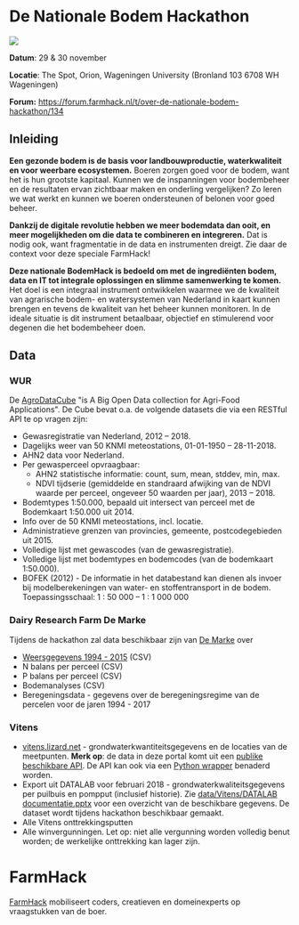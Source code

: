 # De Nationale Bodem Hackathon

![](https://forum.farmhack.nl/uploads/default/optimized/1X/37c8bad377c83a477daf1946d1f1574b203c8de6_1_690x350.png)

**Datum**: 29 & 30 november

**Locatie**: The Spot, Orion, Wageningen University (Bronland 103 6708 WH Wageningen)

**Forum:** https://forum.farmhack.nl/t/over-de-nationale-bodem-hackathon/134

## Inleiding
**Een gezonde bodem is de basis voor landbouwproductie, waterkwaliteit en voor weerbare ecosystemen.** Boeren zorgen goed voor de bodem, want het is hun grootste kapitaal. Kunnen we de inspanningen voor bodembeheer en de resultaten ervan zichtbaar maken en onderling vergelijken? Zo leren we wat werkt en kunnen we boeren ondersteunen of belonen voor goed beheer.

**Dankzij de digitale revolutie hebben we meer bodemdata dan ooit, en meer mogelijkheden om die data te combineren en integreren.** Dat is nodig ook, want fragmentatie in de data en instrumenten dreigt. Zie daar de context voor deze speciale FarmHack! 

**Deze nationale BodemHack is bedoeld om met de ingrediënten bodem, data en IT tot integrale oplossingen en slimme samenwerking te komen.** Het doel is een integraal instrument ontwikkelen waarmee we de kwaliteit van agrarische bodem- en watersystemen van Nederland in kaart kunnen brengen en tevens de kwaliteit van het beheer kunnen monitoren.  In de ideale situatie is dit instrument betaalbaar, objectief en stimulerend voor degenen die het bodembeheer doen.

## Data 

### WUR 

De [AgroDataCube](http://agrodatacube.wur.nl) "is A Big Open Data collection for Agri-Food Applications". De Cube bevat o.a. de volgende datasets die via een RESTful API te op vragen zijn:
  - Gewasregistratie van Nederland, 2012 – 2018.
  - Dagelijks weer van 50 KNMI meteostations, 01-01-1950 – 28-11-2018.
  - AHN2 data voor Nederland.
  - Per gewasperceel opvraagbaar:
    - AHN2 statistische informatie: count, sum, mean, stddev, min, max.
    - NDVI tijdserie (gemiddelde en standraard afwijking van de NDVI waarde per perceel, ongeveer 50 waarden per jaar), 2013 – 2018.
  - Bodemtypes 1:50.000, bepaald uit intersect van perceel met de Bodemkaart 1:50.000 uit 2014.
  - Info over de 50 KNMI meteostations, incl. locatie.
  - Administratieve grenzen van provincies, gemeente, postcodegebieden uit 2015.
  - Volledige lijst met gewascodes (van de gewasregistratie).
  - Volledige lijst met bodemtypes en bodemcodes (van de bodemkaart 1:50.000).
  - BOFEK (2012) - De informatie in het databestand kan dienen als invoer bij modelberekeningen van water- en stoffentransport in de bodem. Toepassingsschaal: 1 : 50 000 – 1 : 1 000 000
  
 ### Dairy Research Farm De Marke

Tijdens de hackathon zal data beschikbaar zijn van [De Marke](https://www.wur.nl/en/location/De-Marke-1.htm) over 

- [Weersgegevens 1994 - 2015](https://github.com/FarmHackNL/Bodemhack-2018/tree/master/data/De%20Marke/weersgegevens) (CSV)
- N balans per perceel (CSV)
- P balans per perceel (CSV)
- Bodemanalyses (CSV)
- Beregeningsdata - gegevens over de beregeningsregime van de percelen voor de jaren 1994 - 2017 

### Vitens

- [vitens.lizard.net](vitens.lizard.net) - grondwaterkwantiteitsgegevens en de locaties van de meetpunten. **Merk op**: de data in deze portal komt uit een [publike beschikbare API](https://vitens.lizard.net/api/v3/timeseries/?end=1527640000218&min_points=320&start=1464481600218&uuid=e702b82c-af42-47a4-8e12-e23b4e2e8f04). De API kan ook via een [Python wrapper](https://github.com/Vitens/pylizard ) benaderd worden.
- Export uit DATALAB voor februari 2018 - grondwaterkwaliteitsgegevens per puilbuis en pompput (inclusief historie). Zie [data/Vitens/DATALAB documentatie.pptx](https://github.com/FarmHackNL/Bodemhack-2018/raw/master/data/Vitens/DATALAB%20documentatie.pptx) voor een overzicht van de beschikbare gegevens. De dataset wordt tijdens hackathon beschikbaar gemaakt.
- Alle Vitens onttrekkingsputten
- Alle winvergunningen. Let op: niet alle vergunning worden volledig benut worden; de werkelijke onttrekking kan lager zijn.
  
# FarmHack 

[FarmHack](farmhack.nl) mobiliseert coders, creatieven en domeinexperts op vraagstukken van de boer.

